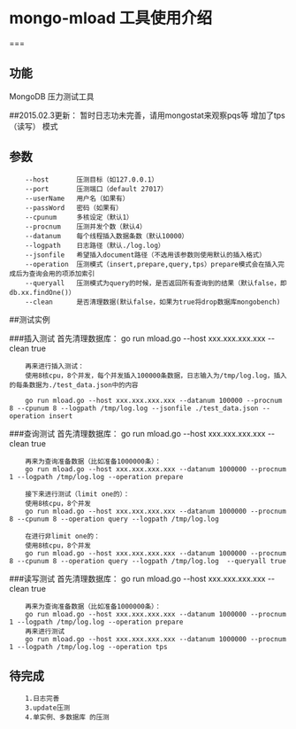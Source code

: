 # mongo-mload 工具使用介绍
===


## 功能
 MongoDB 压力测试工具

##2015.02.3更新：
		暂时日志功未完善，请用mongostat来观察pqs等
		增加了tps（读写） 模式


## 参数
		--host   	 压测目标（如127.0.0.1）
		--port    	 压测端口（default 27017）
		--userName   用户名（如果有）
		--passWord   密码（如果有）
		--cpunum	 多核设定（默认1）
		--procnum	 压测并发个数（默认4） 
		--datanum	 每个线程插入数据条数（默认10000）
		--logpath	 日志路径（默认./log.log）
		--jsonfile	 希望插入document路径（不选用该参数则使用默认的插入格式）
		--operation	 压测模式（insert,prepare,query,tps）prepare模式会在插入完成后为查询会用的项添加索引
		--queryall	 压测模式为query的时候，是否返回所有查询到的结果（默认false，即db.xx.findOne()）
		--clean		 是否清理数据(默认false，如果为true将drop数据库mongobench)


##测试实例

###插入测试
		首先清理数据库：
		go run mload.go --host xxx.xxx.xxx.xxx --clean true

		再来进行插入测试：
		使用8核cpu，8个并发，每个并发插入100000条数据，日志输入为/tmp/log.log，插入的每条数据为./test_data.json中的内容

		go run mload.go --host xxx.xxx.xxx.xxx --datanum 100000 --procnum 8 --cpunum 8 --logpath /tmp/log.log --jsonfile ./test_data.json --operation insert

###查询测试
		首先清理数据库：
		go run mload.go --host xxx.xxx.xxx.xxx --clean true

		再来为查询准备数据（比如准备1000000条）：
		go run mload.go --host xxx.xxx.xxx.xxx --datanum 1000000 --procnum 1 --logpath /tmp/log.log --operation prepare

		接下来进行测试（limit one的）：
		使用8核cpu，8个并发
		go run mload.go --host xxx.xxx.xxx.xxx --datanum 1000000 --procnum 8 --cpunum 8 --operation query --logpath /tmp/log.log 

		在进行非limit one的：
		使用8核cpu，8个并发
		go run mload.go --host xxx.xxx.xxx.xxx --datanum 1000000 --procnum 8 --cpunum 8 --operation query --logpath /tmp/log.log  --queryall true
###读写测试
		首先清理数据库：
		go run mload.go --host xxx.xxx.xxx.xxx --clean true

		再来为查询准备数据（比如准备1000000条）：
		go run mload.go --host xxx.xxx.xxx.xxx --datanum 1000000 --procnum 1 --logpath /tmp/log.log --operation prepare
		再来进行测试		
		go run mload.go --host xxx.xxx.xxx.xxx --datanum 1000000 --procnum 1 --logpath /tmp/log.log --operation tps





## 待完成
		1.日志完善
		3.update压测
		4.单实例、多数据库 的压测
